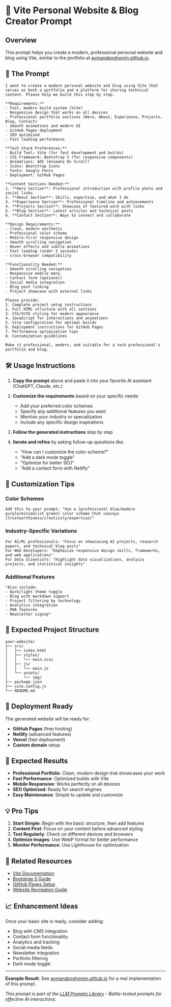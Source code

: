 # 🚀 Vite Personal Website & Blog Creator Prompt

## Overview
This prompt helps you create a modern, professional personal website and blog using Vite, similar to the portfolio at [aymanaboghonim.github.io](https://aymanaboghonim.github.io).

## 🎯 The Prompt

```
I want to create a modern personal website and blog using Vite that serves as both a portfolio and a platform for sharing technical content. Please help me build this step by step.

**Requirements:**
- Fast, modern build system (Vite)
- Responsive design that works on all devices
- Professional portfolio sections (Hero, About, Experience, Projects, Blog, Contact)
- Smooth animations and modern UI
- GitHub Pages deployment
- SEO optimized
- Fast loading performance

**Tech Stack Preferences:**
- Build Tool: Vite (for fast development and builds)
- CSS Framework: Bootstrap 5 (for responsive components)
- Animations: AOS (Animate On Scroll)
- Icons: Bootstrap Icons
- Fonts: Google Fonts
- Deployment: GitHub Pages

**Content Sections Needed:**
1. **Hero Section**: Professional introduction with profile photo and social links
2. **About Section**: Skills, expertise, and what I do
3. **Experience Section**: Professional timeline and achievements
4. **Projects Section**: Showcase of featured work with links
5. **Blog Section**: Latest articles and technical posts
6. **Contact Section**: Ways to connect and collaborate

**Design Requirements:**
- Clean, modern aesthetic
- Professional color scheme
- Mobile-first responsive design
- Smooth scrolling navigation
- Hover effects and subtle animations
- Fast loading (under 3 seconds)
- Cross-browser compatibility

**Functionality Needed:**
- Smooth scrolling navigation
- Responsive mobile menu
- Contact form (optional)
- Social media integration
- Blog post linking
- Project showcase with external links

Please provide:
1. Complete project setup instructions
2. Full HTML structure with all sections
3. CSS/SCSS styling for modern appearance
4. JavaScript for interactions and animations
5. Vite configuration for optimal builds
6. Deployment instructions for GitHub Pages
7. Performance optimization tips
8. Customization guidelines

Make it professional, modern, and suitable for a tech professional's portfolio and blog.
```

## 🛠️ Usage Instructions

1. **Copy the prompt** above and paste it into your favorite AI assistant (ChatGPT, Claude, etc.)

2. **Customize the requirements** based on your specific needs:
   - Add your preferred color schemes
   - Specify any additional features you want
   - Mention your industry or specialization
   - Include any specific design inspirations

3. **Follow the generated instructions** step by step

4. **Iterate and refine** by asking follow-up questions like:
   - "How can I customize the color scheme?"
   - "Add a dark mode toggle"
   - "Optimize for better SEO"
   - "Add a contact form with Netlify"

## 🎨 Customization Tips

### Color Schemes
```
Add this to your prompt: "Use a [professional blue/modern purple/minimalist green] color scheme that conveys [trustworthiness/creativity/expertise]"
```

### Industry-Specific Variations
```
For AI/ML professionals: "Focus on showcasing AI projects, research papers, and technical blog posts"
For Web Developers: "Emphasize responsive design skills, frameworks, and web applications"
For Data Scientists: "Highlight data visualizations, analysis projects, and statistical insights"
```

### Additional Features
```
"Also include: 
- Dark/light theme toggle
- Blog with markdown support  
- Project filtering by technology
- Analytics integration
- PWA features
- Newsletter signup"
```

## 📁 Expected Project Structure
```
your-website/
├── src/
│   ├── index.html
│   ├── styles/
│   │   └── main.scss
│   ├── js/
│   │   └── main.js
│   └── assets/
│       └── img/
├── package.json
├── vite.config.js
└── README.md
```

## 🚀 Deployment Ready
The generated website will be ready for:
- **GitHub Pages** (free hosting)
- **Netlify** (advanced features)
- **Vercel** (fast deployment)
- **Custom domain** setup

## 🎯 Expected Results
- **Professional Portfolio**: Clean, modern design that showcases your work
- **Fast Performance**: Optimized builds with Vite
- **Mobile Responsive**: Works perfectly on all devices
- **SEO Optimized**: Ready for search engines
- **Easy Maintenance**: Simple to update and customize

## 💡 Pro Tips
1. **Start Simple**: Begin with the basic structure, then add features
2. **Content First**: Focus on your content before advanced styling
3. **Test Regularly**: Check on different devices and browsers
4. **Optimize Images**: Use WebP format for better performance
5. **Monitor Performance**: Use Lighthouse for optimization

## 🔗 Related Resources
- [Vite Documentation](https://vitejs.dev/)
- [Bootstrap 5 Guide](https://getbootstrap.com/)
- [GitHub Pages Setup](https://pages.github.com/)
- [Website Recreation Guide](website-recreation-guide.md)

## 📈 Enhancement Ideas
Once your basic site is ready, consider adding:
- Blog with CMS integration
- Contact form functionality
- Analytics and tracking
- Social media feeds
- Newsletter integration
- Portfolio filtering
- Dark mode toggle

---

**Example Result**: See [aymanaboghonim.github.io](https://aymanaboghonim.github.io) for a real implementation of this prompt.

*This prompt is part of the [LLM Prompts Library](https://github.com/aymanaboghonim/llm-prompts) - Battle-tested prompts for effective AI interactions.*
